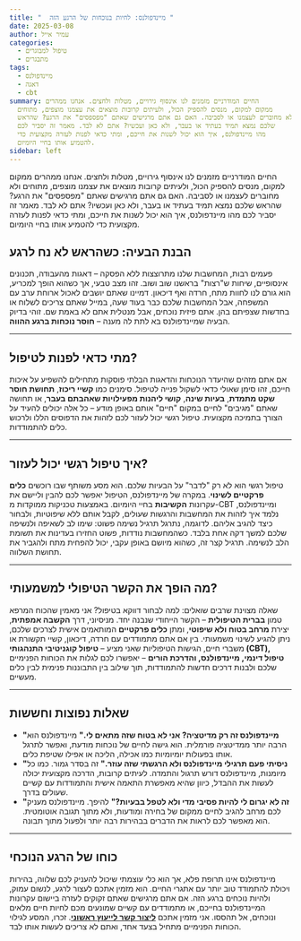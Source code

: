 ```yaml
---
title: "  מיינדפולנס: לחיות בנוכחות של הרגע הזה "
date: 2025-03-08
author: עמיר אייל
categories:
  - טיפול למבוגרים
  - מתבגרים
tags:
  - מיינדפולנס
  - דאגה
  - cbt
summary: החיים המודרניים מזמנים לנו אינסוף גירויים, מטלות ולחצים. אנחנו ממהרים
  ממקום למקום, מנסים להספיק הכול, ולעיתים קרובות מוצאים את עצמנו מוצפים, מתוחים
  ולא מחוברים לעצמנו או לסביבה. האם גם אתם מרגישים שאתם "מפספסים" את הרגע? שהראש
  שלכם נמצא תמיד בעתיד או בעבר, ולא כאן ועכשיו? אתם לא לבד. מאמר זה יסביר לכם
  מהו מיינדפולנס, איך הוא יכול לשנות את חייכם, ומתי כדאי לפנות לעזרה מקצועית כדי
  להטמיע אותו בחיי היומיום.
sidebar: left
---
```




החיים המודרניים מזמנים לנו אינסוף גירויים, מטלות ולחצים. אנחנו ממהרים ממקום למקום, מנסים להספיק הכול, ולעיתים קרובות מוצאים את עצמנו מוצפים, מתוחים ולא מחוברים לעצמנו או לסביבה. האם גם אתם מרגישים שאתם "מפספסים" את הרגע? שהראש שלכם נמצא תמיד בעתיד או בעבר, ולא כאן ועכשיו? אתם לא לבד. מאמר זה יסביר לכם מהו מיינדפולנס, איך הוא יכול לשנות את חייכם, ומתי כדאי לפנות לעזרה מקצועית כדי להטמיע אותו בחיי היומיום.

<!--more-->

## הבנת הבעיה: כשהראש לא נח לרגע

פעמים רבות, המחשבות שלנו מתרוצצות ללא הפסקה – דאגות מהעבודה, תכנונים אינסופיים, שיחות ש"רצות" בראשנו שוב ושוב. זהו מצב טבעי, אך כשהוא הופך למכריע, הוא גורם לנו לחוות מתח, חרדה ואף דיכאון. דמיינו שאתם יושבים לאכול ארוחת ערב עם המשפחה, אבל המחשבות שלכם כבר בעוד שעה, במייל שאתם צריכים לשלוח או בחדשות שצפיתם בהן. אתם פיזית נוכחים, אבל מנטלית אתם לא באמת שם. זוהי בדיוק הבעיה שמיינדפולנס בא לתת לה מענה – **חוסר נוכחות ברגע ההווה**.

---

## מתי כדאי לפנות לטיפול?

אם אתם מזהים שהיעדר הנוכחות והדאגות הבלתי פוסקות מתחילים להשפיע על איכות חייכם, זהו סימן שאולי כדאי לשקול פנייה לטיפול. סימנים כמו **קשיי ריכוז**, **תחושת חוסר שקט מתמדת**, **בעיות שינה**, **קושי ליהנות מפעילויות שאהבתם בעבר**, או תחושה שאתם "מגיבים" לחיים במקום "חיים" אותם באופן מודע – כל אלה יכולים להעיד על הצורך בתמיכה מקצועית. טיפול רגשי יכול לעזור לכם לזהות את הדפוסים הללו ולרכוש כלים להתמודדות.

---

## איך טיפול רגשי יכול לעזור?

טיפול רגשי הוא לא רק "לדבר" על הבעיות שלכם. הוא מסע משותף שבו רוכשים **כלים פרקטיים לשינוי**. במקרה של מיינדפולנס, הטיפול יאפשר לכם להבין וליישם את עקרונות **הקשיבות** בחיי היומיום. באמצעות טכניקות ממוקדות מ-CBT ומיינדפולנס, נלמד איך לזהות את המחשבות והרגשות שעולים, לקבל אותם ללא שיפוטיות, ולבחור כיצד להגיב אליהם. לדוגמה, נתרגל תרגיל נשימה פשוט: שימו לב לשאיפה ולנשיפה שלכם למשך דקה אחת בלבד. כשהמחשבות נודדות, פשוט החזירו בעדינות את תשומת הלב לנשימה. תרגיל קצר זה, כשהוא מיושם באופן עקבי, יכול להפחית מתח ולהגביר את תחושת השלווה.

---

## מה הופך את הקשר הטיפולי למשמעותי?

שאלה מצוינת שרבים שואלים: למה לבחור דווקא בטיפול? אני מאמין שהכוח המרפא טמון **בברית הטיפולית** – הקשר הייחודי שנבנה יחד. מניסיוני, דרך **הקשבה אמפתית**, יצירת **מרחב בטוח ולא שיפוטי**, ומתן **כלים פרקטיים** המותאמים אישית לצרכים שלכם, ניתן להגיע לשינוי משמעותי. בין אם אתם מתמודדים עם חרדה, דיכאון, קשיי תקשורת או משברי חיים, הגישות הטיפוליות שאני מציע – **טיפול קוגניטיבי התנהגותי (CBT), טיפול דינמי, מיינדפולנס, והדרכת הורים** – יאפשרו לכם לגלות את הכוחות הפנימיים שלכם ולבנות דרכים חדשות להתמודדות, תוך שילוב בין התבוננות פנימית לבין כלים מעשיים.

---

## שאלות נפוצות וחששות

* **"מיינדפולנס זה רק מדיטציה? אני לא בטוח שזה מתאים לי."**
    מיינדפולנס הוא הרבה יותר ממדיטציה פורמלית. הוא גישה לחיים של נוכחות מודעת, ואפשר לתרגל אותו בפעולות יומיומיות כמו אכילה, הליכה או אפילו שטיפת כלים.
* **"ניסיתי פעם תרגילי מיינדפולנס ולא הרגשתי שזה עוזר."**
    זה בסדר גמור. כמו כל מיומנות, מיינדפולנס דורש תרגול והתמדה. לעיתים קרובות, הדרכה מקצועית יכולה לעשות את ההבדל, כיוון שהיא מאפשרת התאמה אישית והתמודדות עם קשיים שעולים בדרך.
* **"זה לא יגרום לי להיות פסיבי מדי ולא לטפל בבעיות?"**
    להיפך. מיינדפולנס מעניק לכם מרחב להגיב לחיים ממקום של בחירה ומודעות, ולא מתוך תגובה אוטומטית. הוא מאפשר לכם לראות את הדברים בבהירות רבה יותר ולפעול מתוך תבונה.

---

## כוחו של הרגע הנוכחי

מיינדפולנס אינו תרופת פלא, אך הוא כלי עוצמתי שיכול להעניק לכם שלווה, בהירות ויכולת להתמודד טוב יותר עם אתגרי החיים. הוא מזמין אתכם לעצור לרגע, לנשום עמוק, ולהיות נוכחים ברגע הזה. אם אתם מרגישים שאתם זקוקים לעזרה ביישום עקרונות המיינדפולנס בחייכם, או מתמודדים עם קשיים שמונעים מכם לחיות חיים מלאים ונוכחים, אל תהססו. אני מזמין אתכם  **[ליצור קשר לייעוץ ראשוני](/contatc/)**. זכרו, המסע לגילוי הכוחות הפנימיים מתחיל בצעד אחד, ואתם לא צריכים לעשות אותו לבד.
